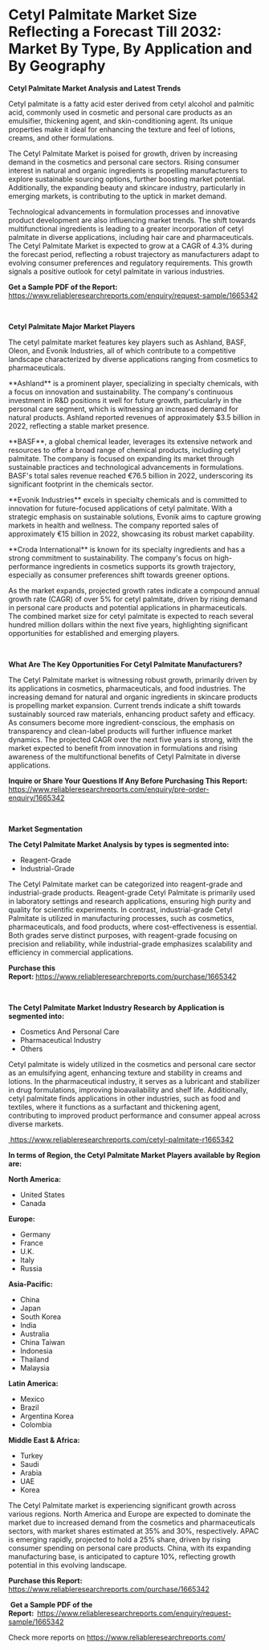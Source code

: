 <p><h1>Cetyl Palmitate Market Size Reflecting a Forecast Till 2032: Market By Type, By Application and By Geography</h1></p><p><strong>Cetyl Palmitate Market Analysis and Latest Trends</strong></p>
<p><p>Cetyl palmitate is a fatty acid ester derived from cetyl alcohol and palmitic acid, commonly used in cosmetic and personal care products as an emulsifier, thickening agent, and skin-conditioning agent. Its unique properties make it ideal for enhancing the texture and feel of lotions, creams, and other formulations.</p><p>The Cetyl Palmitate Market is poised for growth, driven by increasing demand in the cosmetics and personal care sectors. Rising consumer interest in natural and organic ingredients is propelling manufacturers to explore sustainable sourcing options, further boosting market potential. Additionally, the expanding beauty and skincare industry, particularly in emerging markets, is contributing to the uptick in market demand.</p><p>Technological advancements in formulation processes and innovative product development are also influencing market trends. The shift towards multifunctional ingredients is leading to a greater incorporation of cetyl palmitate in diverse applications, including hair care and pharmaceuticals. The Cetyl Palmitate Market is expected to grow at a CAGR of 4.3% during the forecast period, reflecting a robust trajectory as manufacturers adapt to evolving consumer preferences and regulatory requirements. This growth signals a positive outlook for cetyl palmitate in various industries.</p></p>
<p><strong>Get a Sample PDF of the Report:&nbsp;</strong> <a href="https://www.reliableresearchreports.com/enquiry/request-sample/1665342?utm_campaign=3193&utm_medium=2&utm_source=Github&utm_content=ia&utm_term=31032025&utm_id=cetyl-palmitate">https://www.reliableresearchreports.com/enquiry/request-sample/1665342</a></p>
<p>&nbsp;</p>
<p><strong>Cetyl Palmitate Major Market Players</strong></p>
<p><p>The cetyl palmitate market features key players such as Ashland, BASF, Oleon, and Evonik Industries, all of which contribute to a competitive landscape characterized by diverse applications ranging from cosmetics to pharmaceuticals.</p><p>**Ashland** is a prominent player, specializing in specialty chemicals, with a focus on innovation and sustainability. The company's continuous investment in R&D positions it well for future growth, particularly in the personal care segment, which is witnessing an increased demand for natural products. Ashland reported revenues of approximately $3.5 billion in 2022, reflecting a stable market presence.</p><p>**BASF**, a global chemical leader, leverages its extensive network and resources to offer a broad range of chemical products, including cetyl palmitate. The company is focused on expanding its market through sustainable practices and technological advancements in formulations. BASF's total sales revenue reached €76.5 billion in 2022, underscoring its significant footprint in the chemicals sector.</p><p>**Evonik Industries** excels in specialty chemicals and is committed to innovation for future-focused applications of cetyl palmitate. With a strategic emphasis on sustainable solutions, Evonik aims to capture growing markets in health and wellness. The company reported sales of approximately €15 billion in 2022, showcasing its robust market capability.</p><p>**Croda International** is known for its specialty ingredients and has a strong commitment to sustainability. The company's focus on high-performance ingredients in cosmetics supports its growth trajectory, especially as consumer preferences shift towards greener options.</p><p>As the market expands, projected growth rates indicate a compound annual growth rate (CAGR) of over 5% for cetyl palmitate, driven by rising demand in personal care products and potential applications in pharmaceuticals. The combined market size for cetyl palmitate is expected to reach several hundred million dollars within the next five years, highlighting significant opportunities for established and emerging players.</p></p>
<p>&nbsp;</p>
<p><strong>What Are The Key Opportunities For Cetyl Palmitate Manufacturers?</strong></p>
<p><p>The Cetyl Palmitate market is witnessing robust growth, primarily driven by its applications in cosmetics, pharmaceuticals, and food industries. The increasing demand for natural and organic ingredients in skincare products is propelling market expansion. Current trends indicate a shift towards sustainably sourced raw materials, enhancing product safety and efficacy. As consumers become more ingredient-conscious, the emphasis on transparency and clean-label products will further influence market dynamics. The projected CAGR over the next five years is strong, with the market expected to benefit from innovation in formulations and rising awareness of the multifunctional benefits of Cetyl Palmitate in diverse applications.</p></p>
<p><strong>Inquire or Share Your Questions If Any Before Purchasing This Report:</strong> <a href="https://www.reliableresearchreports.com/enquiry/pre-order-enquiry/1665342?utm_campaign=3193&utm_medium=2&utm_source=Github&utm_content=ia&utm_term=31032025&utm_id=cetyl-palmitate">https://www.reliableresearchreports.com/enquiry/pre-order-enquiry/1665342</a></p>
<p>&nbsp;</p>
<p><strong>Market Segmentation</strong></p>
<p><strong>The Cetyl Palmitate Market Analysis by types is segmented into:</strong></p>
<p><ul><li>Reagent-Grade</li><li>Industrial-Grade</li></ul></p>
<p><p>The Cetyl Palmitate market can be categorized into reagent-grade and industrial-grade products. Reagent-grade Cetyl Palmitate is primarily used in laboratory settings and research applications, ensuring high purity and quality for scientific experiments. In contrast, industrial-grade Cetyl Palmitate is utilized in manufacturing processes, such as cosmetics, pharmaceuticals, and food products, where cost-effectiveness is essential. Both grades serve distinct purposes, with reagent-grade focusing on precision and reliability, while industrial-grade emphasizes scalability and efficiency in commercial applications.</p></p>
<p><strong>Purchase this Report:&nbsp;</strong><a href="https://www.reliableresearchreports.com/purchase/1665342?utm_campaign=3193&utm_medium=2&utm_source=Github&utm_content=ia&utm_term=31032025&utm_id=cetyl-palmitate">https://www.reliableresearchreports.com/purchase/1665342</a></p>
<p>&nbsp;</p>
<p><strong>The Cetyl Palmitate Market Industry Research by Application is segmented into:</strong></p>
<p><ul><li>Cosmetics And Personal Care</li><li>Pharmaceutical Industry</li><li>Others</li></ul></p>
<p><p>Cetyl palmitate is widely utilized in the cosmetics and personal care sector as an emulsifying agent, enhancing texture and stability in creams and lotions. In the pharmaceutical industry, it serves as a lubricant and stabilizer in drug formulations, improving bioavailability and shelf life. Additionally, cetyl palmitate finds applications in other industries, such as food and textiles, where it functions as a surfactant and thickening agent, contributing to improved product performance and consumer appeal across diverse markets.</p></p>
<p><a href="https://www.reliableresearchreports.com/cetyl-palmitate-r1665342?utm_campaign=3193&utm_medium=2&utm_source=Github&utm_content=ia&utm_term=31032025&utm_id=cetyl-palmitate">&nbsp;https://www.reliableresearchreports.com/cetyl-palmitate-r1665342</a></p>
<p><strong>In terms of Region, the Cetyl Palmitate Market Players available by Region are:</strong></p>
<p>
    <p> <strong> North America: </strong>
        <ul>
            <li>United States</li>
            <li>Canada</li>
        </ul>
        </p> 
    <p> <strong> Europe: </strong>
        <ul>
            <li>Germany</li>
            <li>France</li>
            <li>U.K.</li>
            <li>Italy</li>
            <li>Russia</li>
        </ul>
        </p> 
    <p> <strong> Asia-Pacific: </strong>
        <ul>
            <li>China</li>
            <li>Japan</li>
            <li>South Korea</li>
            <li>India</li>
            <li>Australia</li>
            <li>China Taiwan</li>
            <li>Indonesia</li>
            <li>Thailand</li>
            <li>Malaysia</li>
        </ul>
        </p> 
    <p> <strong> Latin America: </strong>
        <ul>
            <li>Mexico</li>
            <li>Brazil</li>
            <li>Argentina Korea</li>
            <li>Colombia</li>
        </ul>
        </p> 
    <p> <strong> Middle East & Africa: </strong>
        <ul>
            <li>Turkey</li>
            <li>Saudi</li>
            <li>Arabia</li>
            <li>UAE</li>
            <li>Korea</li>
        </ul>
    </p>
    </p>
<p><p>The Cetyl Palmitate market is experiencing significant growth across various regions. North America and Europe are expected to dominate the market due to increased demand from the cosmetics and pharmaceuticals sectors, with market shares estimated at 35% and 30%, respectively. APAC is emerging rapidly, projected to hold a 25% share, driven by rising consumer spending on personal care products. China, with its expanding manufacturing base, is anticipated to capture 10%, reflecting growth potential in this evolving landscape.</p></p>
<p><strong>Purchase this Report: </strong><a href="https://www.reliableresearchreports.com/purchase/1665342?utm_campaign=3193&utm_medium=2&utm_source=Github&utm_content=ia&utm_term=31032025&utm_id=cetyl-palmitate">https://www.reliableresearchreports.com/purchase/1665342</a></p>
<p>&nbsp;<strong>Get a Sample PDF of the Report:&nbsp;&nbsp;</strong><a href="https://www.reliableresearchreports.com/enquiry/request-sample/1665342?utm_campaign=3193&utm_medium=2&utm_source=Github&utm_content=ia&utm_term=31032025&utm_id=cetyl-palmitate">https://www.reliableresearchreports.com/enquiry/request-sample/1665342</a></p>
<p><strong></strong></p>
<p>Check more reports on <a href="https://www.reliableresearchreports.com/?utm_campaign=3193&utm_medium=2&utm_source=Github&utm_content=ia&utm_term=31032025&utm_id=cetyl-palmitate">https://www.reliableresearchreports.com/</a></p>